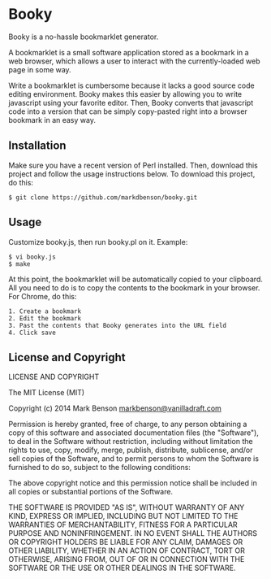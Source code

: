 # Booky

Booky is a no-hassle bookmarklet generator.

A bookmarklet is a small software application stored as a bookmark in a web browser, which allows a user to interact with the currently-loaded web page in some way.

Write a bookmarklet is cumbersome because it lacks a good source code editing environment. Booky makes this easier by allowing you to write javascript using your favorite editor. Then, Booky converts that javascript code into a version that can be simply copy-pasted right into a browser bookmark in an easy way. 

## Installation

Make sure you have a recent version of Perl installed. Then, download this project and follow the usage instructions below. To download this project, do this:

    $ git clone https://github.com/markdbenson/booky.git

## Usage

Customize booky.js, then run booky.pl on it. Example:

    $ vi booky.js
    $ make

At this point, the bookmarklet will be automatically copied to your
clipboard. All you need to do is to copy the contents to the bookmark
in your browser. For Chrome, do this:

    1. Create a bookmark
    2. Edit the bookmark
    3. Past the contents that Booky generates into the URL field
    4. Click save

## License and Copyright

LICENSE AND COPYRIGHT

The MIT License (MIT)

Copyright (c) 2014 Mark Benson <markbenson@vanilladraft.com>

Permission is hereby granted, free of charge, to any person obtaining a copy
of this software and associated documentation files (the "Software"), to deal
in the Software without restriction, including without limitation the rights
to use, copy, modify, merge, publish, distribute, sublicense, and/or sell
copies of the Software, and to permit persons to whom the Software is
furnished to do so, subject to the following conditions:

The above copyright notice and this permission notice shall be included in all
copies or substantial portions of the Software.

THE SOFTWARE IS PROVIDED "AS IS", WITHOUT WARRANTY OF ANY KIND, EXPRESS OR
IMPLIED, INCLUDING BUT NOT LIMITED TO THE WARRANTIES OF MERCHANTABILITY,
FITNESS FOR A PARTICULAR PURPOSE AND NONINFRINGEMENT. IN NO EVENT SHALL THE
AUTHORS OR COPYRIGHT HOLDERS BE LIABLE FOR ANY CLAIM, DAMAGES OR OTHER
LIABILITY, WHETHER IN AN ACTION OF CONTRACT, TORT OR OTHERWISE, ARISING FROM,
OUT OF OR IN CONNECTION WITH THE SOFTWARE OR THE USE OR OTHER DEALINGS IN THE
SOFTWARE.

